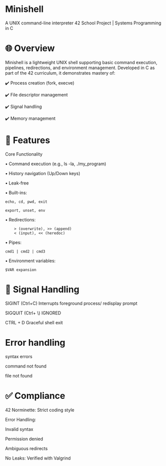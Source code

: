 # Minishell
A UNIX command-line interpreter
42 School Project | Systems Programming in C

# 🌐 Overview
Minishell is a lightweight UNIX shell supporting basic command execution, pipelines, redirections, and environment management. Developed in C as part of the 42 curriculum, it demonstrates mastery of:

✔️ Process creation (fork, execve)

✔️ File descriptor management

✔️ Signal handling

✔️ Memory management

# 🎯 Features

Core Functionality

• Command execution (e.g., ls -la, ./my_program)

• History navigation (Up/Down keys)

• Leak-free

• Built-ins:

	echo, cd, pwd, exit
	
	export, unset, env

• Redirections:

        > (overwrite), >> (append)
        < (input), << (heredoc)

• Pipes: 
	
 	cmd1 | cmd2 | cmd3

• Environment variables: 

 	$VAR expansion

# 📡 Signal Handling

SIGINT (Ctrl+C)		Interrupts foreground process/ redisplay prompt 

SIGQUIT (Ctrl+ \\)	IGNORED

CTRL + D		Graceful shell exit  

#  Error handling

   syntax errors

   command not found

   file not found

# ✅ Compliance
42 Norminette: Strict coding style

Error Handling:

Invalid syntax

Permission denied

Ambiguous redirects

No Leaks: Verified with Valgrind
